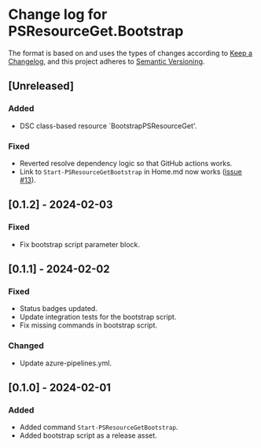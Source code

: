 # Change log for PSResourceGet.Bootstrap

The format is based on and uses the types of changes according to [Keep a Changelog](https://keepachangelog.com/en/1.0.0/),
and this project adheres to [Semantic Versioning](https://semver.org/spec/v2.0.0.html).

## [Unreleased]

### Added

- DSC class-based resource `BootstrapPSResourceGet'.

### Fixed

- Reverted resolve dependency logic so that GitHub actions works.
- Link to `Start-PSResourceGetBootstrap` in Home.md now works ([issue #13](https://github.com/viscalyx/PSResourceGet.Bootstrap/issues/13)).

## [0.1.2] - 2024-02-03

### Fixed

- Fix bootstrap script parameter block.

## [0.1.1] - 2024-02-02

### Fixed

- Status badges updated.
- Update integration tests for the bootstrap script.
- Fix missing commands in bootstrap script.

### Changed

- Update azure-pipelines.yml.

## [0.1.0] - 2024-02-01

### Added

- Added command `Start-PSResourceGetBootstrap`.
- Added bootstrap script as a release asset.
